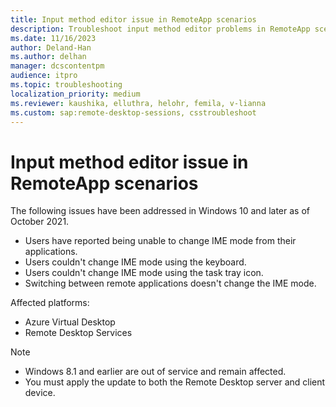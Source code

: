 ```yaml
---
title: Input method editor issue in RemoteApp scenarios
description: Troubleshoot input method editor problems in RemoteApp scenarios.
ms.date: 11/16/2023
author: Deland-Han
ms.author: delhan
manager: dcscontentpm
audience: itpro
ms.topic: troubleshooting
localization_priority: medium
ms.reviewer: kaushika, elluthra, helohr, femila, v-lianna
ms.custom: sap:remote-desktop-sessions, csstroubleshoot
---
```

# Input method editor issue in RemoteApp scenarios

The following issues have been addressed in Windows 10 and later as of October 2021.

- Users have reported being unable to change IME mode from their applications.
- Users couldn't change IME mode using the keyboard.
- Users couldn't change IME mode using the task tray icon.
- Switching between remote applications doesn't change the IME mode.

Affected platforms:

- Azure Virtual Desktop
- Remote Desktop Services

> [!NOTE]
>
> - Windows 8.1 and earlier are out of service and remain affected.
> - You must apply the update to both the Remote Desktop server and client device.

